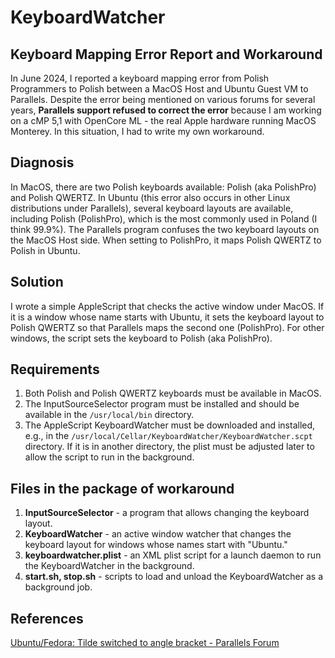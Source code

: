 # KeyboardWatcher

## Keyboard Mapping Error Report and Workaround

In June 2024, I reported a keyboard mapping error from Polish Programmers to Polish between a MacOS Host and Ubuntu Guest VM to Parallels.
Despite the error being mentioned on various forums for several years, **Parallels support refused to correct the error** because I am working on a cMP 5,1 with OpenCore ML - the real Apple hardware running MacOS Monterey. 
In this situation, I had to write my own workaround.

## Diagnosis
In MacOS, there are two Polish keyboards available: Polish (aka PolishPro) and Polish QWERTZ. In Ubuntu (this error also occurs in other Linux distributions under Parallels), several keyboard layouts are available, including Polish (PolishPro), which is the most commonly used in Poland (I think 99.9%). The Parallels program confuses the two keyboard layouts on the MacOS Host side. When setting to PolishPro, it maps Polish QWERTZ to Polish in Ubuntu.

## Solution
I wrote a simple AppleScript that checks the active window under MacOS. If it is a window whose name starts with Ubuntu, it sets the keyboard layout to Polish QWERTZ so that Parallels maps the second one (PolishPro). For other windows, the script sets the keyboard to Polish (aka PolishPro).

## Requirements
1. Both Polish and Polish QWERTZ keyboards must be available in MacOS.
2. The InputSourceSelector program must be installed and should be available in the `/usr/local/bin` directory.
3. The AppleScript KeyboardWatcher must be downloaded and installed, e.g., in the `/usr/local/Cellar/KeyboardWatcher/KeyboardWatcher.scpt` directory. If it is in another directory, the plist must be adjusted later to allow the script to run in the background.

## Files in the package of workaround
1. **InputSourceSelector** - a program that allows changing the keyboard layout.
2. **KeyboardWatcher** - an active window watcher that changes the keyboard layout for windows whose names start with "Ubuntu."
3. **keyboardwatcher.plist** - an XML plist script for a launch daemon to run the KeyboardWatcher in the background.
4. **start.sh, stop.sh** - scripts to load and unload the KeyboardWatcher as a background job.

## References

[Ubuntu/Fedora: Tilde switched to angle bracket - Parallels Forum](https://forum.parallels.com/threads/ubuntu-fedora-tilde-switched-to-angle-bracket.358480/)
